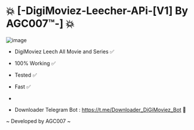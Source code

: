 # 💥 [-DigiMoviez-Leecher-APi-[V1] By AGC007™-] 💥

![image](https://github.com/user-attachments/assets/9f2e7bc0-7202-411a-a300-dfebb53cd635)


- DigiMoviez Leech All Movie and Series ✅
- 100% Working ✅
- Tested ✅
- Fast ✅
  
- 
- Downloader Telegram Bot : https://t.me/Downloader_DiGiMoviez_Bot 🎨

~ Developed by AGC007 ~
